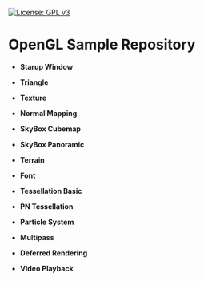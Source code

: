[![License: GPL v3](https://img.shields.io/badge/License-GPLv3-blue.svg)](https://www.gnu.org/licenses/gpl-3.0)

# OpenGL Sample Repository


- **Starup Window**

- **Triangle**

- **Texture**

- **Normal Mapping**

- **SkyBox Cubemap**

- **SkyBox Panoramic**

- **Terrain**

- **Font**

- **Tessellation Basic**

- **PN Tessellation**

- **Particle System**

- **Multipass**

- **Deferred Rendering**

- **Video Playback**